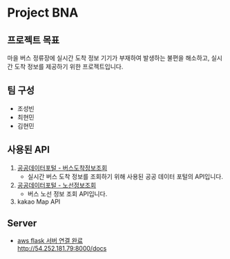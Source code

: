 # Project BNA

## 프로젝트 목표
마을 버스 정류장에 실시간 도착 정보 기기가 부재하여 발생하는 불편을 해소하고, 실시간 도착 정보를 제공하기 위한 프로젝트입니다.

## 팀 구성
- 조성빈
- 최현민
- 김현민

## 사용된 API
1. [공공데이터포털 - 버스도착정보조회](https://www.data.go.kr/data/15000314/openapi.do)
   - 실시간 버스 도착 정보를 조회하기 위해 사용된 공공 데이터 포털의 API입니다.
2. [공공데이터포털 - 노선정보조회](https://www.data.go.kr/tcs/dss/selectApiDataDetailView.do?publicDataPk=15000193)
   - 버스 노선 정보 조회  API입니다.
3. kakao Map API

## Server
- [aws flask 서버 연결 완료](http://3.104.255.16:5000/)<br>
http://54.252.181.79:8000/docs

